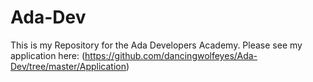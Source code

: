 Ada-Dev
=======
This is my Repository for the Ada Developers Academy. Please see my application here: (https://github.com/dancingwolfeyes/Ada-Dev/tree/master/Application)
